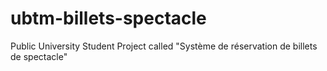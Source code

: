 ubtm-billets-spectacle
======================

Public University Student Project called &quot;Système de réservation de billets de spectacle&quot;